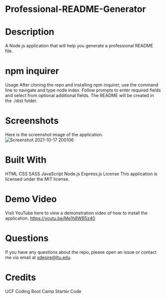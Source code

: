 # Professional-README-Generator
# Description
A Node.js application that will help you generate a professional README file.


# npm inquirer
Usage
After cloning the repo and installing npm inquirer, use the command line to navigate and type node index. Follow prompts to enter required fields and select from optional additional fields. The README will be created in the ./dist folder.

# Screenshots
Here is the screenshot image of the application. 
![Screenshot 2021-10-17 200106](https://user-images.githubusercontent.com/88795800/137649773-eb856e35-f6fe-4a6a-b462-0a547db16480.png)

 
# Built With
HTML
CSS
SASS
JavaScript
Node.js
Express.js
License
This application is licensed under the MIT license.



# Demo Video
Visit YouTube here to view a demonstration video of how to install the application. 
https://youtu.be/Me1h8WB5z40

# Questions
If you have any questions about the repo, please open an issue or contact me via email at sdesire@ltu.edu. 

# Credits
UCF Coding Boot Camp Starter Code
